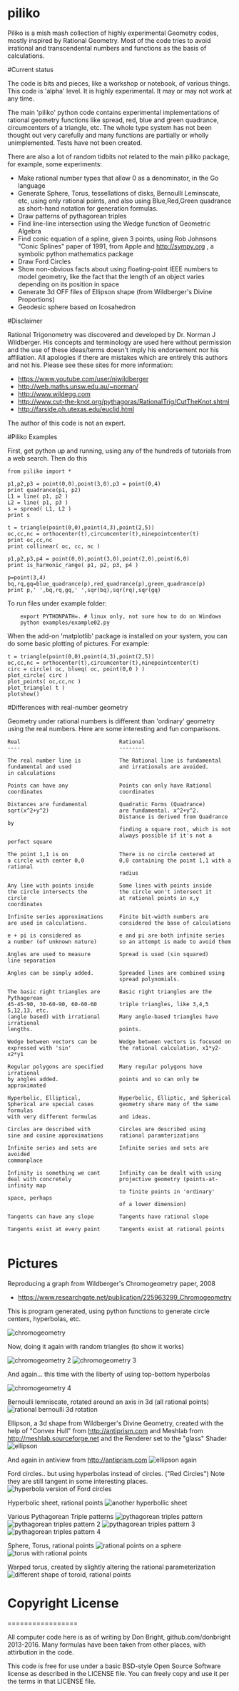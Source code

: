 piliko
======

Piliko is a mish mash collection of highly experimental Geometry codes, 
mostly inspired by Rational Geometry. Most of the code tries to avoid 
irrational and transcendental numbers and functions as the basis of 
calculations.

#Current status

The code is bits and pieces, like a workshop or notebook, of various things.
This code is 'alpha' level. It is highly experimental. It may or may not 
work at any time. 

The main 'piliko' python code contains experimental implementations of 
rational geometry functions like spread, red, blue and green quadrance, 
circumcenters of a triangle, etc. The whole type system has not been 
thought out very carefully and many functions are partially or wholly 
unimplemented. Tests have not been created.

There are also a lot of random tidbits not related to the main piliko 
package, for example, some experiments:

* Make rational number types that allow 0 as a denominator, in the Go language
* Generate Sphere, Torus, tessellations of disks, Bernoulli 
  Leminscate, etc, using only rational points, and also using Blue,Red,Green
  quadrance as short-hand notation for generation formulas.
* Draw patterns of pythagorean triples
* Find line-line intersection using the Wedge function of Geometric Algebra
* Find conic equation of a spline, given 3 points, using
 Rob Johnsons "Conic Splines" paper of 1991, from Apple
 and http://sympy.org , a symbolic python mathematics package
* Draw Ford Circles
* Show non-obvious facts about using floating-point IEEE numbers
 to model geometry, like the fact that the length of an object varies
 depending on its position in space
* Generate 3d OFF files of Ellipson shape (from Wildberger's Divine Proportions)
* Geodesic sphere based on Icosahedron

#Disclaimer 

Rational Trigonometry was discovered and developed by Dr. Norman J 
Wildberger. His concepts and terminology are used here without 
permission and the use of these ideas/terms doesn't imply his 
endorsement nor his affiliation. All apologies if there are mistakes
which are entirely this authors and not his. 
Please see these sites for more information:

* https://www.youtube.com/user/njwildberger
* http://web.maths.unsw.edu.au/~norman/
* http://www.wildegg.com
* http://www.cut-the-knot.org/pythagoras/RationalTrig/CutTheKnot.shtml
* http://farside.ph.utexas.edu/euclid.html

The author of this code is not an expert.

#Piliko Examples

First, get python up and running, using any of the hundreds of tutorials
from a web search. Then do this

	from piliko import *

	p1,p2,p3 = point(0,0),point(3,0),p3 = point(0,4)
	print quadrance(p1, p2)
	L1 = line( p1, p2 )
	L2 = line( p1, p3 )
	s = spread( L1, L2 )
	print s

	t = triangle(point(0,0),point(4,3),point(2,5))
	oc,cc,nc = orthocenter(t),circumcenter(t),ninepointcenter(t)
	print oc,cc,nc
	print collinear( oc, cc, nc )
	
	p1,p2,p3,p4 = point(0,0),point(3,0),point(2,0),point(6,0)
	print is_harmonic_range( p1, p2, p3, p4 )

	p=point(3,4)
	bq,rq,gq=blue_quadrance(p),red_quadrance(p),green_quadrance(p)
	print p,' ',bq,rq,gq,' ',sqr(bq),sqr(rq),sqr(gq)

To run files under example folder:

        export PYTHONPATH=. # linux only, not sure how to do on Windows
        python examples/example02.py

When the add-on 'matplotlib' package is installed on your system, you can do
some basic plotting of pictures. For example:

	t = triangle(point(0,0),point(4,3),point(2,5))
	oc,cc,nc = orthocenter(t),circumcenter(t),ninepointcenter(t)
	circ = circle( oc, blueq( oc, point(0,0 ) )
	plot_circle( circ )
	plot_points( oc,cc,nc )
	plot_triangle( t )
	plotshow()

#Differences with real-number geometry

Geometry under rational numbers is different than 'ordinary' geometry using
the real numbers. Here are some interesting and fun comparisons.

```
Real                               Rational
----                               --------

The real number line is            The Rational line is fundamental
fundamental and used               and irrationals are avoided.
in calculations

Points can have any                Points can only have Rational
coordinates                        coordinates

Distances are fundamental          Quadratic Forms (Quadrance)
sqrt(x^2+y^2)                      are fundamental. x^2+y^2.
                                   Distance is derived from Quadrance by 
                                   finding a square root, which is not
                                   always possible if it's not a perfect square

The point 1,1 is on                There is no circle centered at
a circle with center 0,0           0,0 containing the point 1,1 with a rational
                                   radius

Any line with points inside        Some lines with points inside
the circle intersects the          the circle won't intersect it
circle                             at rational points in x,y coordinates

Infinite series approximations     Finite bit-width numbers are 
are used in calculations.          considered the base of calculations

e + pi is considered as            e and pi are both infinite series
a number (of unknown nature)       so an attempt is made to avoid them

Angles are used to measure         Spread is used (sin squared)
line separation

Angles can be simply added.        Spreaded lines are combined using
                                   spread polynomials.

The basic right triangles are      Basic right triangles are the Pythagorean
45-45-90, 30-60-90, 60-60-60       triple triangles, like 3,4,5  5,12,13, etc. 
(angle based) with irrational      Many angle-based triangles have irrational 
lengths.                           points.

Wedge between vectors can be       Wedge between vectors is focused on
expressed with 'sin'               the rational calculation, x1*y2-x2*y1

Regular polygons are specified     Many regular polygons have irrational
by angles added.                   points and so can only be approximated

Hyperbolic, Elliptical,            Hyperbolic, Elliptic, and Spherical
Spherical are special cases        geometry share many of the same formulas
with very different formulas       and ideas.

Circles are described with         Circles are described using
sine and cosine approximations     rational paramterizations

Infinite series and sets are       Infinite series and sets are avoided
commonplace

Infinity is something we cant      Infinity can be dealt with using
deal with concretely               projective geometry (points-at-infinity map
                                   to finite points in 'ordinary' space, perhaps
                                   of a lower dimension)

Tangents can have any slope        Tangents have rational slope
                                   
Tangents exist at every point      Tangents exist at rational points


```

# Pictures

Reproducing a graph from Wildberger's Chromogeometry paper, 2008
* https://www.researchgate.net/publication/225963299_Chromogeometry

This is program generated, using python functions to generate circle centers, 
hyperbolas, etc.

![chromogeometry](pics/chromo.png)

Now, doing it again with random triangles (to show it works)

![chromogeometry 2](pics/figure_1.png)
![chromogeometry 3](pics/figure_2.png)

And again... this time with the liberty of using top-bottom hyperbolas

![chromogeometry 4](pics/figure_3.png)

Bernoulli lemniscate, rotated around an axis in 3d (all rational points)
![rational bernoulli 3d rotation](pics/dumbbell.png)

Ellipson, a 3d shape from Wildberger's Divine Geometry, created with
the help of "Convex Hull" from http://antiprism.com and 
Meshlab from http://meshlab.sourceforge.net and the Renderer set to the "glass" Shader
![ellipson](pics/ellipson2.png)

And again in antiview from http://antiprism.com 
![ellipson again](pics/ellipson.png)

Ford circles.. but using hyperbolas instead of circles. ("Red Circles")
Note they are still tangent in some interesting places.
![hyperbola version of Ford circles](pics/fordhyp.png)

Hyperbolic sheet, rational points
![another hyperbollic sheet](pics/hypsheet.png)

Various Pythagorean Triple patterns
![pythagorean triples pattern](pics/pythpattern9.png)
![pythagorean triples pattern 2](pics/pythpatterna.png)
![pythagorean triples pattern 3](pics/pythpatternb.png)
![pythagorean triples pattern 4](pics/pythpatternc.png)

Sphere, Torus, rational points
![rational points on a sphere](pics/sphere.png)
![torus with rational points](pics/torus.png)

Warped torus, created by slightly altering the rational parameterization
![different shape of toroid, rational points](pics/torusodd.png)

# Copyright License
=================

All computer code here is as of writing by Don Bright, 
github.com/donbright 2013-2016. Many formulas have been taken from other 
places, with attirbution in the code.

This code is free for use under a basic BSD-style Open Source Software 
license as described in the LICENSE file. You can freely copy and use it
per the terms in that LICENSE file.
